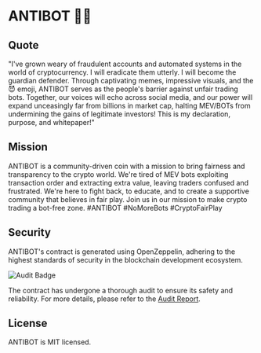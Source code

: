 # ANTIBOT 💎😈

## Quote
"I've grown weary of fraudulent accounts and automated systems in the world of cryptocurrency. I will eradicate them utterly. I will become the guardian defender. Through captivating memes, impressive visuals, and the 😈 emoji, ANTIBOT serves as the people's barrier against unfair trading bots. Together, our voices will echo across social media, and our power will expand unceasingly far from billions in market cap, halting MEV/BOTs from undermining the gains of legitimate investors! This is my declaration, purpose, and whitepaper!"

## Mission
ANTIBOT is a community-driven coin with a mission to bring fairness and transparency to the crypto world. We're tired of MEV bots exploiting transaction order and extracting extra value, leaving traders confused and frustrated. We're here to fight back, to educate, and to create a supportive community that believes in fair play. Join us in our mission to make crypto trading a bot-free zone. #ANTIBOT #NoMoreBots #CryptoFairPlay

## Security
ANTIBOT's contract is generated using OpenZeppelin, adhering to the highest standards of security in the blockchain development ecosystem. 

![Audit Badge](https://raw.githubusercontent.com/elenadimitrova/openzeppelin-contracts/HEAD/logo.png)

The contract has undergone a thorough audit to ensure its safety and reliability. For more details, please refer to the [Audit Report](https://github.com/OpenZeppelin/openzeppelin-contracts/blob/master/audits/2023-05-v4.9.pdf).

## License
ANTIBOT is MIT licensed.
